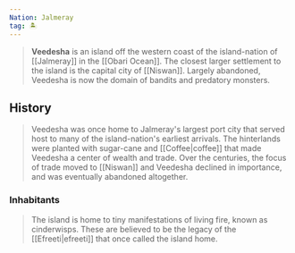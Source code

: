 ```yaml
---
Nation: Jalmeray
tag: 🏝️
---
```


> **Veedesha** is an island off the western coast of the island-nation of [[Jalmeray]] in the [[Obari Ocean]]. The closest larger settlement to the island is the capital city of [[Niswan]]. Largely abandoned, Veedesha is now the domain of bandits and predatory monsters.


## History

> Veedesha was once home to Jalmeray's largest port city that served host to many of the island-nation's earliest arrivals. The hinterlands were planted with sugar-cane and [[Coffee|coffee]] that made Veedesha a center of wealth and trade. Over the centuries, the focus of trade moved to [[Niswan]] and Veedesha declined in importance, and was eventually abandoned altogether.


### Inhabitants

> The island is home to tiny manifestations of living fire, known as cinderwisps. These are believed to be the legacy of the [[Efreeti|efreeti]] that once called the island home.








